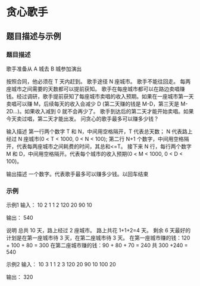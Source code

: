# 贪心歌手

## 题目描述与示例
### 题目描述
歌手准备从 A 城去 B 城参加演出

按照合同，他必须在 T 天内赶到。
歌手途径 N 座城市。
歌手不能往回走。
每两座城市之间需要的天数都可以提前获知。
歌手在每座城市都可以在路边卖唱赚钱。经过调研，歌手提前获知了每座城市卖唱的收入预期。如果在一座城市第一天卖唱可以赚 M，后续每天的收入会减少 D (第二天赚的钱是 M-D，第三天是 M-2D…)。如果收入减到 0 就不会再少了。
歌手到达后的第二天才能开始卖唱。如果今天卖过唱，第二天才能出发。
问贪心的歌手最多可以赚多少钱？

输入描述
第一行两个数字 T 和 N，中间用空格隔开，T 代表总天数； N 代表路上经过 N 座城市(0 < T < 1000, 0 < N < 100); 
第二行 N+1 个数字，中间用空格隔开，代表每两座城市之间耗费的时间，其总和<=T。 
接下来 N 行，每行两个数字 M 和 D，中间用空格隔开。代表每个城市的收入预期(0 < M < 1000, 0 < D < 100)。

输出描述
一个数字。代表歌手最多可以赚多少钱。以回车结束

### 示例
示例1
输入：
10 2
1 1 2
120 20
90 10

输出： 
540

说明
总共 10 天，路上经过 2 座城市。 路上共花 1+1+2=4 天。 剩余 6 天最好的计划是在第一座城市待 3 天，在第二座城市待 3 天。 在第一座城市赚的钱：120 + 100 + 80 = 300 在第二座城市赚的钱：90 + 80 + 70 = 240
共 300 +240 = 540


示例2
输入：
10 3
1 1 2 3
120 20
90 10
100 20

输出：
320